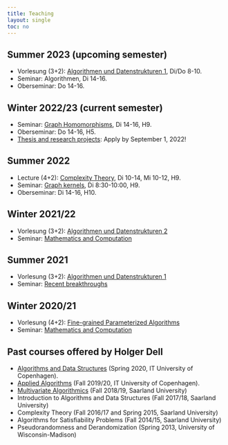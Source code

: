 ```yaml
---
title: Teaching
layout: single
toc: no
---
```


<!--

## Summer 2024 (tentative)

- Advanced Lecture
- Seminar

## Winter 2023/24 (tentative)

- Lecture (3+2): [Algorithmen und Datenstrukturen 2](/algo2)
- Seminar

## Summer 2023 (tentative)

- Lecture (3+2): [Algorithmen und Datenstrukturen 1](/algo1)
- Seminar w/ Kuehne

-->

## Summer 2023 (upcoming semester)

- Vorlesung (3+2): [Algorithmen und Datenstrukturen 1](/algo1), Di/Do 8-10.
- Seminar: Algorithmen, Di 14-16.
- Oberseminar: Do 14-16.

## Winter 2022/23 (current semester)

- Seminar: [Graph Homomorphisms](/seminar/homomorphisms), Di 14-16, H9.
- Oberseminar: Do 14-16, H5.
- [Thesis and research projects](/projects): Apply by September 1, 2022!

## Summer 2022

- Lecture (4+2): [Complexity Theory](/complexity), Di 10-14, Mi 10-12, H9.
- Seminar: [Graph kernels](/seminar/graphkernels), Di 8:30-10:00, H9.
- Oberseminar: Di 14-16, H10.

## Winter 2021/22

- Vorlesung (3+2): [Algorithmen und Datenstrukturen 2](/algo2)
- Seminar: [Mathematics and Computation](/seminar/wigderson)

## Summer 2021

- Vorlesung (3+2): [Algorithmen und Datenstrukturen 1](/algo1)
- Seminar: [Recent breakthroughs](/seminar/paper)

## Winter 2020/21

- Vorlesung (4+2): [Fine-grained Parameterized Algorithms](/parameterized)
- Seminar: [Mathematics and Computation](/seminar/wigderson)

## Past courses offered by Holger Dell

- [Algorithms and Data Structures](https://learnit.itu.dk/local/coursebase/view.php?s=ft&view=public&ciid=423) (Spring 2020, IT University of Copenhagen).
- [Applied Algorithms](https://learnit.itu.dk/local/coursebase/view.php?s=ft&view=public&ciid=203) (Fall 2019/20, IT University of Copenhagen).
- [Multivariate Algorithmics](https://bit.ly/MulAlg18) (Fall 2018/19, Saarland University)
- Introduction to Algorithms and Data Structures (Fall 2017/18, Saarland University)
- Complexity Theory (Fall 2016/17 and Spring 2015, Saarland University)
- Algorithms for Satisfiability Problems (Fall 2014/15, Saarland University)
- Pseudorandomness and Derandomization (Spring 2013, University of Wisconsin-Madison)
